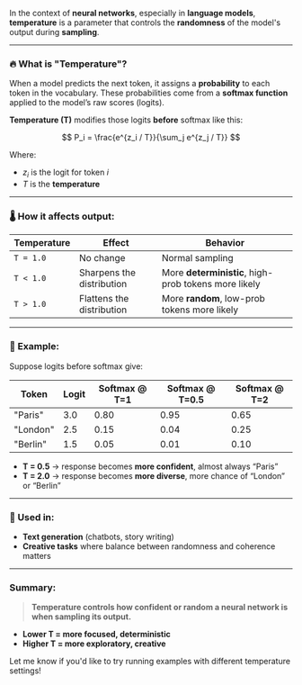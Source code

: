 In the context of **neural networks**, especially in **language models**, **temperature** is a parameter that controls the **randomness** of the model's output during **sampling**.

---

### 🔥 What is "Temperature"?

When a model predicts the next token, it assigns a **probability** to each token in the vocabulary. These probabilities come from a **softmax function** applied to the model’s raw scores (logits).

**Temperature (T)** modifies those logits **before** softmax like this:

$$
P_i = \frac{e^{z_i / T}}{\sum_j e^{z_j / T}}
$$

Where:

* $z_i$ is the logit for token $i$
* $T$ is the **temperature**

---

### 🌡️ How it affects output:

| Temperature | Effect                    | Behavior                                             |
| ----------- | ------------------------- | ---------------------------------------------------- |
| `T = 1.0`   | No change                 | Normal sampling                                      |
| `T < 1.0`   | Sharpens the distribution | More **deterministic**, high-prob tokens more likely |
| `T > 1.0`   | Flattens the distribution | More **random**, low-prob tokens more likely         |

---

### 📌 Example:

Suppose logits before softmax give:

| Token    | Logit | Softmax @ T=1 | Softmax @ T=0.5 | Softmax @ T=2 |
| -------- | ----- | ------------- | --------------- | ------------- |
| "Paris"  | 3.0   | 0.80          | 0.95            | 0.65          |
| "London" | 2.5   | 0.15          | 0.04            | 0.25          |
| "Berlin" | 1.5   | 0.05          | 0.01            | 0.10          |

* **T = 0.5** → response becomes **more confident**, almost always “Paris”
* **T = 2.0** → response becomes **more diverse**, more chance of “London” or “Berlin”

---

### 🤖 Used in:

* **Text generation** (chatbots, story writing)
* **Creative tasks** where balance between randomness and coherence matters

---

### Summary:

> **Temperature controls how confident or random a neural network is when sampling its output.**

* **Lower T = more focused, deterministic**
* **Higher T = more exploratory, creative**

Let me know if you'd like to try running examples with different temperature settings!



